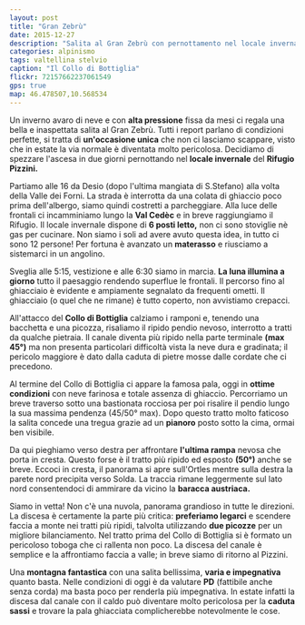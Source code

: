 ```yaml
---
layout: post
title: "Gran Zebrù"
date: 2015-12-27
description: "Salita al Gran Zebrù con pernottamento nel locale invernale del Rifugio Pizzini"
categories: alpinismo
tags: valtellina stelvio  
caption: "Il Collo di Bottiglia"
flickr: 72157662237061549
gps: true
map: 46.478507,10.568534
---
```


Un inverno avaro di neve e con **alta pressione** fissa da mesi ci regala una bella e inaspettata salita al Gran Zebrù. Tutti i report parlano di condizioni perfette, si tratta di **un'occasione unica** che non ci lasciamo scappare, visto che in estate la via normale è diventata molto pericolosa. Decidiamo di spezzare l'ascesa in due giorni pernottando nel **locale invernale** del **Rifugio Pizzini.** 

Partiamo alle 16 da Desio (dopo l'ultima mangiata di S.Stefano) alla volta della Valle dei Forni. La strada è interrotta da una colata di ghiaccio poco prima dell'albergo, siamo quindi costretti a parcheggiare. Alla luce delle frontali ci incamminiamo lungo la **Val Cedèc** e in breve raggiungiamo il Rifugio. Il locale invernale dispone di **6 posti letto,** non ci sono stoviglie nè gas per cucinare. Non siamo i soli ad avere avuto questa idea, in tutto ci sono 12 persone! Per fortuna è avanzato un **materasso** e riusciamo a sistemarci in un angolino.

Sveglia alle 5:15, vestizione e alle 6:30 siamo in marcia. **La luna illumina a giorno** tutto il paesaggio rendendo superflue le frontali. Il percorso fino al ghiacciaio è evidente e ampiamente segnalato da frequenti ometti. Il ghiacciaio (o quel che ne rimane) è tutto coperto, non avvistiamo crepacci.

All'attacco del **Collo di Bottiglia** calziamo i ramponi e, tenendo una bacchetta e una picozza, risaliamo il ripido pendio nevoso, interrotto a tratti da qualche pietraia. Il canale diventa più ripido nella parte terminale **(max 45°)** ma non presenta particolari difficoltà vista la neve dura e gradinata; il pericolo maggiore è dato dalla caduta di pietre mosse dalle cordate che ci precedono.

Al termine del Collo di Bottiglia ci appare la famosa pala, oggi in **ottime condizioni** con neve farinosa e totale assenza di ghiaccio. Percorriamo un breve traverso sotto una bastionata rocciosa per poi risalire il pendio lungo la sua massima pendenza (45/50° max). Dopo questo tratto molto faticoso la salita concede una tregua grazie ad un **pianoro** posto sotto la cima, ormai ben visibile.

Da qui pieghiamo verso destra per affrontare **l'ultima rampa** nevosa che porta in cresta. Questo forse è il tratto più ripido ed esposto **(50°)** anche se breve. Eccoci in cresta, il panorama si apre sull'Ortles mentre sulla destra la parete nord precipita verso Solda. La traccia rimane leggermente sul lato nord consentendoci di ammirare da vicino la **baracca austriaca.** 

Siamo in vetta! Non c'è una nuvola, panorama grandioso in tutte le direzioni. La discesa è certamente la parte più critica: **preferiamo legarci** e scendere faccia a monte nei tratti più ripidi, talvolta utilizzando **due picozze** per un migliore bilanciamento. Nel tratto prima del Collo di Bottiglia si è formato un pericoloso toboga che ci rallenta non poco. La discesa del canale è semplice e la affrontiamo faccia a valle; in breve siamo di ritorno al Pizzini.

Una **montagna fantastica** con una salita bellissima, **varia e impegnativa** quanto basta. Nelle condizioni di oggi è da valutare **PD** (fattibile anche senza corda) ma basta poco per renderla più impegnativa. In estate infatti la discesa dal canale con il caldo può diventare molto pericolosa per la **caduta sassi** e trovare la pala ghiacciata complicherebbe notevolmente le cose. 
